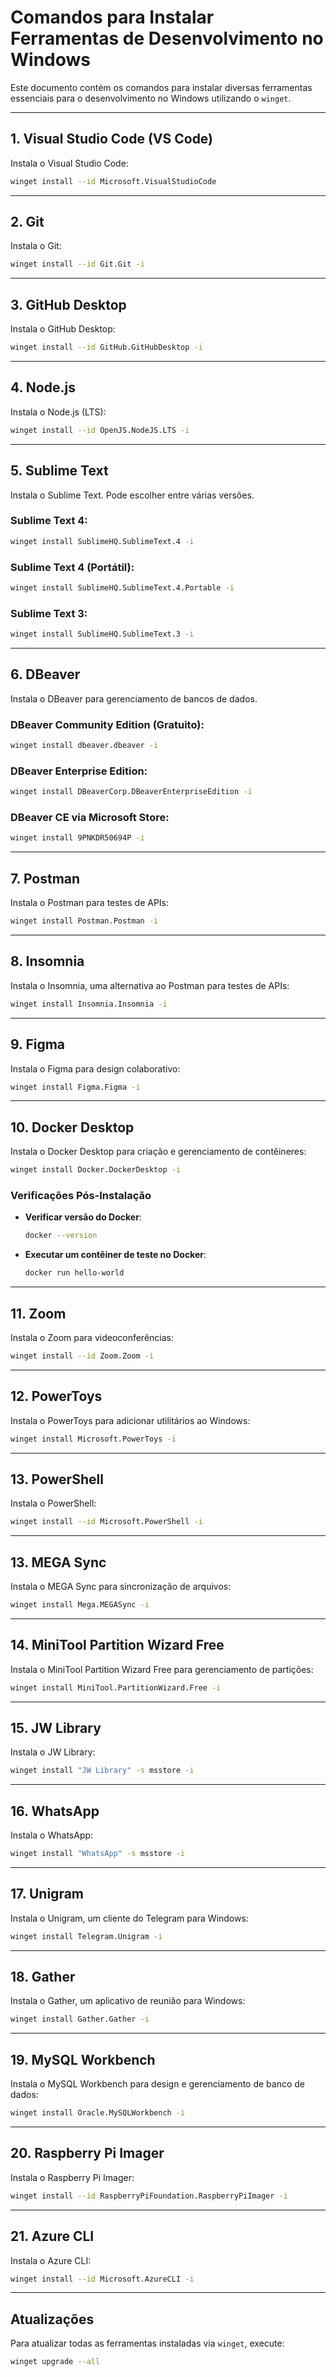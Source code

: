 # Comandos para Instalar Ferramentas de Desenvolvimento no Windows

Este documento contém os comandos para instalar diversas ferramentas essenciais para o desenvolvimento no Windows utilizando o `winget`.

---

## 1. **Visual Studio Code (VS Code)**

Instala o Visual Studio Code:

```bash
winget install --id Microsoft.VisualStudioCode
```

---

## 2. **Git**

Instala o Git:

```bash
winget install --id Git.Git -i
```

---

## 3. **GitHub Desktop**

Instala o GitHub Desktop:

```bash
winget install --id GitHub.GitHubDesktop -i
```

---

## 4. **Node.js**

Instala o Node.js (LTS):

```bash
winget install --id OpenJS.NodeJS.LTS -i
```

---

## 5. **Sublime Text**

Instala o Sublime Text. Pode escolher entre várias versões.

### Sublime Text 4:

```bash
winget install SublimeHQ.SublimeText.4 -i
```

### Sublime Text 4 (Portátil):

```bash
winget install SublimeHQ.SublimeText.4.Portable -i
```

### Sublime Text 3:

```bash
winget install SublimeHQ.SublimeText.3 -i
```

---

## 6. **DBeaver**

Instala o DBeaver para gerenciamento de bancos de dados.

### DBeaver Community Edition (Gratuito):

```bash
winget install dbeaver.dbeaver -i
```

### DBeaver Enterprise Edition:

```bash
winget install DBeaverCorp.DBeaverEnterpriseEdition -i
```

### DBeaver CE via Microsoft Store:

```bash
winget install 9PNKDR50694P -i
```

---

## 7. **Postman**

Instala o Postman para testes de APIs:

```bash
winget install Postman.Postman -i
```

---

## 8. **Insomnia**

Instala o Insomnia, uma alternativa ao Postman para testes de APIs:

```bash
winget install Insomnia.Insomnia -i
```

---

## 9. **Figma**

Instala o Figma para design colaborativo:

```bash
winget install Figma.Figma -i
```

---

## 10. **Docker Desktop**

Instala o Docker Desktop para criação e gerenciamento de contêineres:

```bash
winget install Docker.DockerDesktop -i
```

### Verificações Pós-Instalação

- **Verificar versão do Docker**:

  ```bash
  docker --version
  ```

- **Executar um contêiner de teste no Docker**:
  ```bash
  docker run hello-world
  ```

---

## 11. **Zoom**

Instala o Zoom para videoconferências:

```bash
winget install --id Zoom.Zoom -i
```

---

## 12. **PowerToys**

Instala o PowerToys para adicionar utilitários ao Windows:

```bash
winget install Microsoft.PowerToys -i
```

---

## 13. **PowerShell**

Instala o PowerShell:

```bash
winget install --id Microsoft.PowerShell -i
```

---

## 13. **MEGA Sync**

Instala o MEGA Sync para sincronização de arquivos:

```bash
winget install Mega.MEGASync -i
```

---

## 14. **MiniTool Partition Wizard Free**

Instala o MiniTool Partition Wizard Free para gerenciamento de partições:

```bash
winget install MiniTool.PartitionWizard.Free -i
```

---

## 15. **JW Library**

Instala o JW Library:

```bash
winget install "JW Library" -s msstore -i
```

---

## 16. **WhatsApp**

Instala o WhatsApp:

```bash
winget install "WhatsApp" -s msstore -i
```

---

## 17. **Unigram**

Instala o Unigram, um cliente do Telegram para Windows:

```bash
winget install Telegram.Unigram -i
```

---

## 18. **Gather**

Instala o Gather, um aplicativo de reunião para Windows:

```bash
winget install Gather.Gather -i
```

---

## 19. **MySQL Workbench**

Instala o MySQL Workbench para design e gerenciamento de banco de dados:

```bash
winget install Oracle.MySQLWorkbench -i
```

---

## 20. **Raspberry Pi Imager**

Instala o Raspberry Pi Imager:

```bash
winget install --id RaspberryPiFoundation.RaspberryPiImager -i
```

---

## 21. **Azure CLI**

Instala o Azure CLI:

```bash
winget install --id Microsoft.AzureCLI -i
```

---

## Atualizações

Para atualizar todas as ferramentas instaladas via `winget`, execute:

```bash
winget upgrade --all
```
